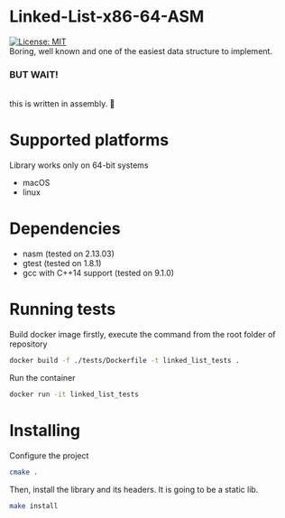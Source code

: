 # Linked-List-x86-64-ASM
[![License: MIT](https://img.shields.io/badge/License-MIT-yellow.svg)](https://opensource.org/licenses/MIT)
<br>
Boring, well known and one of the easiest data structure to implement. 
<br>
<h3>BUT WAIT!</h3>
<br>
this is written in assembly. 🤪

# Supported platforms
Library works only on 64-bit systems
<ul>
    <li>macOS</li>
    <li>linux</li>
</ul>

# Dependencies
<ul>
    <li>nasm (tested on 2.13.03)</li>
    <li>gtest (tested on 1.8.1)</li>
    <li>gcc with C++14 support (tested on 9.1.0)</li>
</ul>


# Running tests
Build docker image firstly, execute the command from the root folder of repository
```bash
docker build -f ./tests/Dockerfile -t linked_list_tests .
```

Run the container
```bash
docker run -it linked_list_tests
```

# Installing
Configure the project
```bash
cmake .
```

Then, install the library and its headers. It is going to be a static lib.

```bash
make install
``` 
